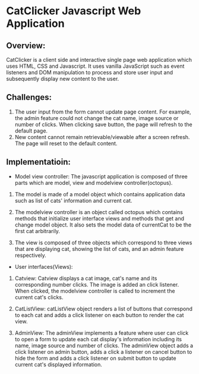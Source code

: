# CatClicker Javascript Web Application 
## Overview:
CatClicker is a client side and interactive single page web application which uses HTML, CSS and Javascript.
It uses vanilla JavaScript such as event listeners and DOM manipulation to process and store user input and subsequently display new content to the user. 

## Challenges:
1. The user input from the form cannot update page content. For example, the admin feature could not change the cat name, image source or number 
of clicks. When clicking save button, the page will refresh to the default page. 
2. New content cannot remain retrievable/viewable after a screen refresh. The page will reset to the default content. 

## Implementatioin:
* Model view controller:
The javascript application is composed of three parts which are model, view and modelview controller(octopus). 
1. The model is made of a model object which contains application data
such as list of cats' information and current cat. 

2. The modelview controller is an object called octopus which contains methods
that initialize user interface views and methods that get and change model object. It also sets the model data of currentCat to be the
first cat arbitrarily.

3. The view is composed of three objects which correspond to three views that are displaying cat, showing the list of cats, and an admin feature respectively.

* User interfaces(Views):
1. Catview: 
Catview displays a cat image, cat's name and its corresponding number clicks. The image is added an click listener. When clicked, 
the modelview controller is called to increment the current cat's clicks. 

2. CatListView:
catListView object renders a list of buttons that correspond to each cat and adds a click listener on each button to render the
cat view.

3. AdminView:
The adminView implements a feature where user can click to open a form to update each cat display's information including its name, image source and 
number of clicks. The adminView object adds a click listener on admin button, adds a click a listener on cancel button
to hide the form and adds a click listener on submit button to update current cat's displayed information. 
